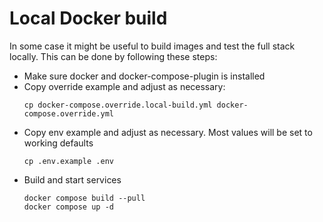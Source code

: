 # Local Docker build

In some case it might be useful to build images and test the full stack locally. This
can be done by following these steps:

- Make sure docker and docker-compose-plugin is installed
- Copy override example and adjust as necessary:
  ```shell
  cp docker-compose.override.local-build.yml docker-compose.override.yml
  ```
- Copy env example and adjust as necessary. Most values will be set to working
  defaults
  ```shell
  cp .env.example .env
  ```
- Build and start services
  ```shell
  docker compose build --pull
  docker compose up -d
  ```
